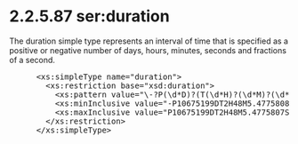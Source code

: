 <html dir="LTR" xmlns:mshelp="http://msdn.microsoft.com/mshelp" xmlns:ddue="http://ddue.schemas.microsoft.com/authoring/2003/5" xmlns:xlink="http://www.w3.org/1999/xlink" xmlns:tool="http://www.microsoft.com/tooltip">
 <body>
 <div id="header">
 <h1 class="heading">2.2.5.87 ser:duration</h1>
 </div>
 <div id="mainSection">
 <div id="mainBody">
 <div id="allHistory" class="saveHistory"></div>
 <div id="sectionSection0" class="section" name="collapseableSection">
 

<p>The duration simple type represents an interval of time that
is specified as a positive or negative number of days, hours, minutes, seconds
and fractions of a second.</p>

<dl>
<dd>
<div><pre> &lt;xs:simpleType name=&quot;duration&quot;&gt;
   &lt;xs:restriction base=&quot;xsd:duration&quot;&gt;
     &lt;xs:pattern value=&quot;\-?P(\d*D)?(T(\d*H)?(\d*M)?(\d*(\.\d*)?S)?)?&quot; /&gt;
     &lt;xs:minInclusive value=&quot;-P10675199DT2H48M5.4775808S&quot; /&gt;
     &lt;xs:maxInclusive value=&quot;P10675199DT2H48M5.4775807S&quot; /&gt;
   &lt;/xs:restriction&gt;
 &lt;/xs:simpleType&gt;
</pre></div>
</dd></dl>


 </div>
 </div>
 </div>
 </body>
</html>